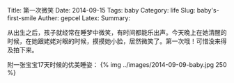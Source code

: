 Title: 第一次微笑
Date: 2014-09-15
Tags: baby
Category: life
Slug: baby's-first-smile
Auther: gepcel
Latex:
Summary: 

从出生之后，孩子就经常在睡梦中微笑，有时间都能乐出声。今天晚上在她清醒的时候，在她跟姥姥对眼的时候，摸摸她小脸，居然微笑了。第一次哦！可惜没来得及拍下来。

附一张宝宝17天时候的优美睡姿：
{% img ../images/2014-09-09-baby.jpg 250 %}